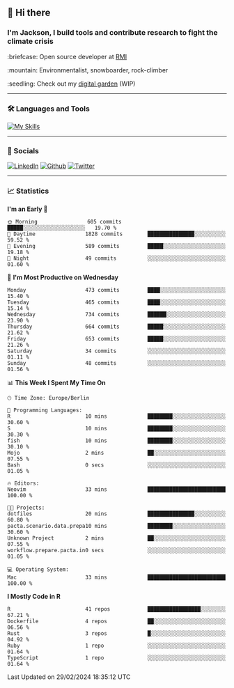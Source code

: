 ## :wave: Hi there
### I'm Jackson, I build tools and contribute research to fight the climate crisis
<p> :briefcase: Open source developer at <a href="https://rmi.org/" alt="RMI">RMI</a></p>
<p> :mountain: Environmentalist, snowboarder, rock-climber</p>
<p> :seedling: Check out my <a href="https://jdhoffa.github.io/" alt="digital garden">digital garden</a> (WIP) </p>

---

### :hammer_and_wrench: Languages and Tools

[![My Skills](https://skillicons.dev/icons?i=r,python,rust,js,html,css,postgresql,neovim,azure,docker,git&perline=6&theme=dark)](https://skillicons.dev)

---

### :iphone: Socials

[![LinkedIn](https://skillicons.dev/icons?i=linkedin&theme=dark)](https://www.linkedin.com/in/jackson-hoffart/) 
[![Github](https://skillicons.dev/icons?i=github&theme=dark)](https://github.com/jdhoffa) 
[![Twitter](https://skillicons.dev/icons?i=twitter&theme=dark)](https://twitter.com/jdhoffart) 

---

### :chart_with_upwards_trend: Statistics

 
<!--START_SECTION:waka-->
**I'm an Early 🐤** 

```text
🌞 Morning                605 commits         █████░░░░░░░░░░░░░░░░░░░░   19.70 % 
🌆 Daytime                1828 commits        ███████████████░░░░░░░░░░   59.52 % 
🌃 Evening                589 commits         █████░░░░░░░░░░░░░░░░░░░░   19.18 % 
🌙 Night                  49 commits          ░░░░░░░░░░░░░░░░░░░░░░░░░   01.60 % 
```
📅 **I'm Most Productive on Wednesday** 

```text
Monday                   473 commits         ████░░░░░░░░░░░░░░░░░░░░░   15.40 % 
Tuesday                  465 commits         ████░░░░░░░░░░░░░░░░░░░░░   15.14 % 
Wednesday                734 commits         ██████░░░░░░░░░░░░░░░░░░░   23.90 % 
Thursday                 664 commits         █████░░░░░░░░░░░░░░░░░░░░   21.62 % 
Friday                   653 commits         █████░░░░░░░░░░░░░░░░░░░░   21.26 % 
Saturday                 34 commits          ░░░░░░░░░░░░░░░░░░░░░░░░░   01.11 % 
Sunday                   48 commits          ░░░░░░░░░░░░░░░░░░░░░░░░░   01.56 % 
```


📊 **This Week I Spent My Time On** 

```text
🕑︎ Time Zone: Europe/Berlin

💬 Programming Languages: 
R                        10 mins             ████████░░░░░░░░░░░░░░░░░   30.60 % 
S                        10 mins             ████████░░░░░░░░░░░░░░░░░   30.30 % 
fish                     10 mins             ████████░░░░░░░░░░░░░░░░░   30.10 % 
Mojo                     2 mins              ██░░░░░░░░░░░░░░░░░░░░░░░   07.55 % 
Bash                     0 secs              ░░░░░░░░░░░░░░░░░░░░░░░░░   01.05 % 

🔥 Editors: 
Neovim                   33 mins             █████████████████████████   100.00 % 

🐱‍💻 Projects: 
dotfiles                 20 mins             ███████████████░░░░░░░░░░   60.80 % 
pacta.scenario.data.prepa10 mins             ████████░░░░░░░░░░░░░░░░░   30.60 % 
Unknown Project          2 mins              ██░░░░░░░░░░░░░░░░░░░░░░░   07.55 % 
workflow.prepare.pacta.in0 secs              ░░░░░░░░░░░░░░░░░░░░░░░░░   01.05 % 

💻 Operating System: 
Mac                      33 mins             █████████████████████████   100.00 % 
```

**I Mostly Code in R** 

```text
R                        41 repos            █████████████████░░░░░░░░   67.21 % 
Dockerfile               4 repos             ██░░░░░░░░░░░░░░░░░░░░░░░   06.56 % 
Rust                     3 repos             █░░░░░░░░░░░░░░░░░░░░░░░░   04.92 % 
Ruby                     1 repo              ░░░░░░░░░░░░░░░░░░░░░░░░░   01.64 % 
TypeScript               1 repo              ░░░░░░░░░░░░░░░░░░░░░░░░░   01.64 % 
```




 Last Updated on 29/02/2024 18:35:12 UTC
<!--END_SECTION:waka-->
